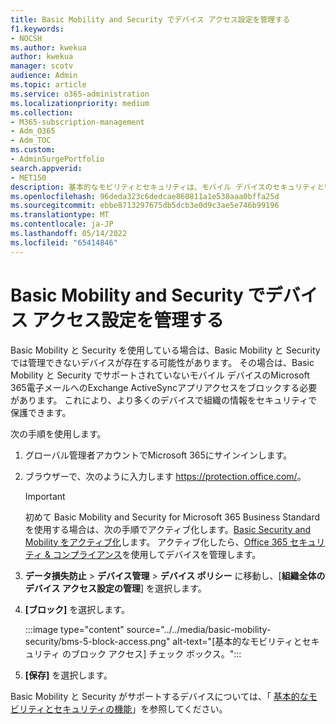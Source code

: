 ```yaml
---
title: Basic Mobility and Security でデバイス アクセス設定を管理する
f1.keywords:
- NOCSH
ms.author: kwekua
author: kwekua
manager: scotv
audience: Admin
ms.topic: article
ms.service: o365-administration
ms.localizationpriority: medium
ms.collection:
- M365-subscription-management
- Adm_O365
- Adm_TOC
ms.custom:
- AdminSurgePortfolio
search.appverid:
- MET150
description: 基本的なモビリティとセキュリティは、モバイル デバイスのセキュリティと管理に役立ちます。
ms.openlocfilehash: 96deda323c6dedcae860811a1e538aaa0bffa25d
ms.sourcegitcommit: ebbe8713297675db5dcb3e0d9c3ae5e746b99196
ms.translationtype: MT
ms.contentlocale: ja-JP
ms.lasthandoff: 05/14/2022
ms.locfileid: "65414846"
---
```

# <a name="manage-device-access-settings-in-basic-mobility-and-security"></a>Basic Mobility and Security でデバイス アクセス設定を管理する

Basic Mobility と Security を使用している場合は、Basic Mobility と Security では管理できないデバイスが存在する可能性があります。 その場合は、Basic Mobility と Security でサポートされていないモバイル デバイスのMicrosoft 365電子メールへのExchange ActiveSyncアプリアクセスをブロックする必要があります。 これにより、より多くのデバイスで組織の情報をセキュリティで保護できます。

次の手順を使用します。

1. グローバル管理者アカウントでMicrosoft 365にサインインします。

2. ブラウザーで、次のように入力します <https://protection.office.com/>。

    > [!IMPORTANT]
    > 初めて Basic Mobility and Security for Microsoft 365 Business Standardを使用する場合は、次の手順でアクティブ化します。[Basic Security and Mobility をアクティブ化](https://admin.microsoft.com/EAdmin/Device/IntuneInventory.aspx)します。 アクティブ化したら、[Office 365 セキュリティ & コンプライアンス](https://protection.office.com/)を使用してデバイスを管理します。

3. **データ損失防止** \> **デバイス管理** \> **デバイス ポリシー** に移動し、[**組織全体のデバイス アクセス設定の管理**] を選択します。

4. **[ブロック]** を選択します。 

    :::image type="content" source="../../media/basic-mobility-security/bms-5-block-access.png" alt-text="[基本的なモビリティとセキュリティ のブロック アクセス] チェック ボックス。":::

5. **[保存]** を選択します。

Basic Mobility と Security がサポートするデバイスについては、「 [基本的なモビリティとセキュリティの機能](capabilities.md)」を参照してください。
